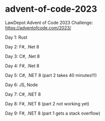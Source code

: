 # advent-of-code-2023
LawDepot Advent of Code 2023 Challenge: https://adventofcode.com/2023/

Day 1: Rust

Day 2: F#, .Net 8

Day 3: C#, .Net 8

Day 4: F#, .Net 8

Day 5: C#, .NET 8 (part 2 takes 40 minutes!!!)

Day 6: JS, Node

Day 7: C#, .NET 8

Day 8: F#, .NET 8 (part 2 not working yet)

Day 9: F#, .NET 8 (part 1 gets a stack overflow)